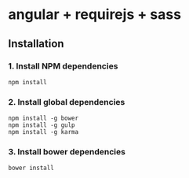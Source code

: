 angular + requirejs + sass
==========================

Installation
------------

### 1. Install NPM dependencies
```
npm install
```

### 2. Install global dependencies
```
npm install -g bower
npm install -g gulp
npm install -g karma
```

### 3. Install bower dependencies
```
bower install
```

